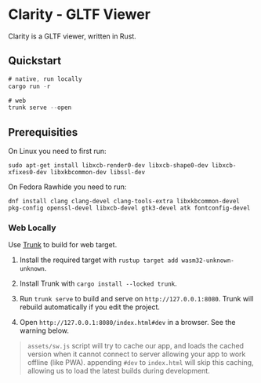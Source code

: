 # Clarity - GLTF Viewer

Clarity is a GLTF viewer, written in Rust.

## Quickstart

```rust
# native, run locally
cargo run -r 

# web
trunk serve --open
```

## Prerequisities

On Linux you need to first run:

`sudo apt-get install libxcb-render0-dev libxcb-shape0-dev libxcb-xfixes0-dev libxkbcommon-dev libssl-dev`

On Fedora Rawhide you need to run:

`dnf install clang clang-devel clang-tools-extra libxkbcommon-devel pkg-config openssl-devel libxcb-devel gtk3-devel atk fontconfig-devel`

### Web Locally

Use [Trunk](https://trunkrs.dev/) to build for web target.

1. Install the required target with `rustup target add wasm32-unknown-unknown`.

2. Install Trunk with `cargo install --locked trunk`.

3. Run `trunk serve` to build and serve on `http://127.0.0.1:8080`. Trunk will rebuild automatically if you edit the project.

4. Open `http://127.0.0.1:8080/index.html#dev` in a browser. See the warning below.

> `assets/sw.js` script will try to cache our app, and loads the cached version when it cannot connect to server allowing your app to work offline (like PWA).
> appending `#dev` to `index.html` will skip this caching, allowing us to load the latest builds during development.

